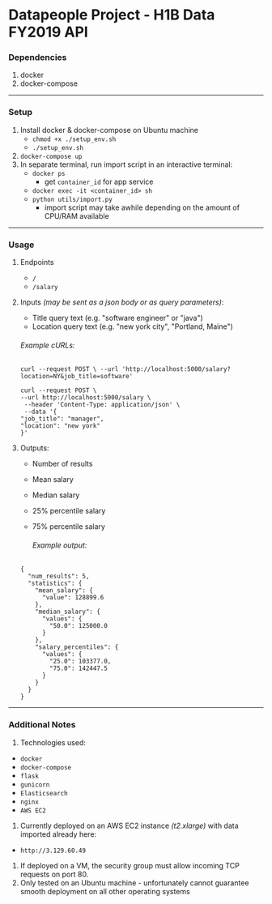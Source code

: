 # Datapeople Project - H1B Data FY2019 API

### Dependencies
1. docker
1. docker-compose
___
### Setup
1. Install docker & docker-compose on Ubuntu machine
    - `chmod +x ./setup_env.sh`
    - `./setup_env.sh`
1. `docker-compose up`
1. In separate terminal, run import script in an interactive terminal:
    - `docker ps`
      - get `container_id` for app service
    - `docker exec -it <container_id> sh`
    - `python utils/import.py`
      - import script may take awhile depending on the amount of CPU/RAM available
___
### Usage
1.  Endpoints
    - `/`
    - `/salary`
    
1.  Inputs *(may be sent as a json body or as query parameters)*:

    - Title query text (e.g. "software engineer" or "java")
    - Location query text (e.g. "new york city", "Portland, Maine")
    
    ###### Example cURLs:
    ```
    curl --request POST \ --url 'http://localhost:5000/salary?location=NY&job_title=software'
    ```
    ```
    curl --request POST \
    --url http://localhost:5000/salary \
     --header 'Content-Type: application/json' \
     --data '{
    "job_title": "manager",
    "location": "new york"
    }'
    ```

1.  Outputs:
    -   Number of results
    -   Mean salary
    -   Median salary
    -   25% percentile salary
    -   75% percentile salary

        ###### Example output:
    ```
    {
      "num_results": 5,
      "statistics": {
        "mean_salary": {
          "value": 128899.6
        },
        "median_salary": {
          "values": {
            "50.0": 125000.0
          }
        },
        "salary_percentiles": {
          "values": {
            "25.0": 103377.0,
            "75.0": 142447.5
          }
        }
      }
    }
    ```
___
### Additional Notes
1. Technologies used:
  - `docker`
  - `docker-compose`
  - `flask`
  - `gunicorn`
  - `Elasticsearch`
  - `nginx`
  - `AWS EC2`
1. Currently deployed on an AWS EC2 instance *(t2.xlarge)* with data imported already here: 
  - `http://3.129.60.49`
1. If deployed on a VM, the security group must allow incoming TCP requests on port 80.
1. Only tested on an Ubuntu machine - unfortunately cannot guarantee smooth deployment on all other operating systems
